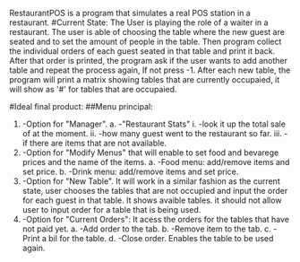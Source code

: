 RestaurantPOS is a program that simulates a real POS station in a restaurant. 
#Current State:
The User is playing the role of a waiter in a restaurant. The user is able of choosing the table where the new guest are seated 
and to set the amount of people in the table. Then program collect the individual orders of each guest seated in that table and print it back.
After that order is printed, the program ask if the user wants to add another table and repeat the process again, If not press -1.
After each new table, the program will print a matrix showing tables that are currently occupaied, it will show as '#' for tables that are occupaied. 

#Ideal final product:
##Menu principal:
1.	-Option for "Manager".
a.	-"Restaurant Stats"
i.	-look it up the total sale of at the moment.
ii.	-how many guest went to the restaurant so far. 
iii.	-if there are items that are not available. 
2.	-Option for "Modify Menus" that will enable to set food and bevarege prices and the name of the items.
a.	-Food menu: add/remove items and set price.
b.	-Drink menu: add/remove items and set price.
3.	-Option for "New Table". It will work in a similar fashion as the current state, user chooses the tables that are not occupied and input the order for each guest in that table. 
 It shows avaible tables. it should not allow user to input order for a table that is being used. 
4.	-Option for "Current Orders": It acess the orders for the tables that have not paid yet. 
a.	-Add order to the tab. 
b.	-Remove item to the tab.
c.	-Print a bil for the table.
d.	-Close order. Enables the table to be used again.
